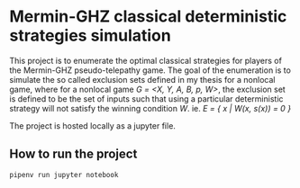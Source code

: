 # Mermin-GHZ classical deterministic strategies simulation
This project is to enumerate the optimal classical strategies for players of the Mermin-GHZ pseudo-telepathy game.
The goal of the enumeration is to simulate the so called exclusion sets defined in my thesis for a nonlocal game, where
for a nonlocal game *G = <X, Y, A, B, p, W>*, 
the exclusion set is defined to be the set of inputs such that using a particular deterministic strategy will not satisfy the
winning condition *W*. ie.
*E = { x | W(x, s(x)) = 0 }*

The project is hosted locally as a jupyter file.

## How to run the project
```bash
pipenv run jupyter notebook
```
